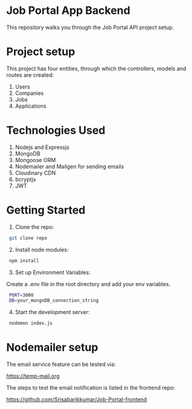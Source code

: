 # Job Portal App Backend

This repository walks you through the Job Portal API project setup.

# Project setup

This project has four entities, through which the controllers, models and routes are created:

1. Users
2. Companies
3. Jobs
4. Applications

# Technologies Used

1. Nodejs and Expressjs
2. MongoDB
3. Mongoose ORM
4. Nodemailer and Mailgen for sending emails
5. Cloudinary CDN
6. bcryptjs
7. JWT

# Getting Started

1. Clone the repo:

```bash
 git clone repo
```
2. Install node modules:

```bash
 npm install
```
3. Set up Environment Variables:

Create a .env file in the root directory and add your env variables.

```bash
 PORT=3000
 DB=your_mongoDB_connection_string
```

4. Start the development server:

```bash
 nodemon index.js
```

# Nodemailer setup

The email service feature can be tested via:

https://temp-mail.org

The steps to test the email notification is listed in the frontend repo:

https://github.com/Srisabarikkumar/Job-Portal-frontend